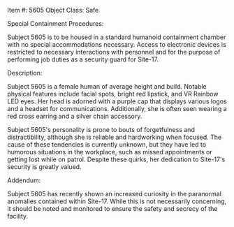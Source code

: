 Item #: 5605
Object Class: Safe

Special Containment Procedures:

Subject 5605 is to be housed in a standard humanoid containment chamber with no special accommodations necessary. Access to electronic devices is restricted to necessary interactions with personnel and for the purpose of performing job duties as a security guard for Site-17.

Description:

Subject 5605 is a female human of average height and build. Notable physical features include facial spots, bright red lipstick, and VR Rainbow LED eyes. Her head is adorned with a purple cap that displays various logos and a headset for communications. Additionally, she is often seen wearing a red cross earring and a silver chain accessory.

Subject 5605's personality is prone to bouts of forgetfulness and distractibility, although she is reliable and hardworking when focused. The cause of these tendencies is currently unknown, but they have led to humorous situations in the workplace, such as missed appointments or getting lost while on patrol. Despite these quirks, her dedication to Site-17's security is greatly valued.

Addendum:

Subject 5605 has recently shown an increased curiosity in the paranormal anomalies contained within Site-17. While this is not necessarily concerning, it should be noted and monitored to ensure the safety and secrecy of the facility.